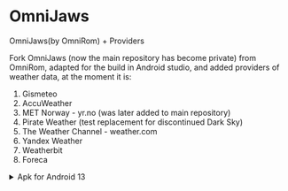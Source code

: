 # OmniJaws
OmniJaws(by OmniRom) + Providers

Fork OmniJaws (now the main repository has become private) from OmniRom, adapted for the build in Android studio, and added providers of weather data, at the moment it is:
1. Gismeteo
2. AccuWeather
3. MET Norway - yr.no (was later added to main repository)
4. Pirate Weather (test replacement for discontinued Dark Sky)
5. The Weather Channel - weather.com
6. Yandex Weather
7. Weatherbit
8. Foreca

<details>
  <summary>Apk for Android 13</summary>
  Contains almost all (except PirateWeather and Weatherbit) providers from the list above, added through recompilation apk from the ROM, so the source code for self-build is not available.

  Link: https://drive.google.com/uc?id=1EP0uAL_nFC9EEFoRjT-YQ217baLu3Avf&export=download
</details>
